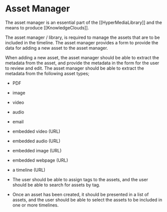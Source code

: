 # Asset Manager

The asset manager is an essential part of the [[HyperMediaLibrary]] and the means to produce [[KnowledgeClouds]].  

The asset manager / library, is required to manage the assets that are to be included in the timeline. The asset manager provides a form to provide the data for adding a new asset to the asset manager.

When adding a new asset, the asset manager should be able to extract the metadata from the asset, and provide the metadata in the form for the user to review and edit. The asset manager should be able to extract the metadata from the following asset types;

- PDF
- image
- video
- audio
- email
- embedded video (URL)
- embedded audio (URL)
- embedded image (URL)
- embedded webpage (URL)
- a timeline (URL)

- The user should be able to assign tags to the assets, and the user should be able to search for assets by tag.

- Once an asset has been created, it should be presented in a list of assets, and the user should be able to select the assets to be included in one or more timelines.